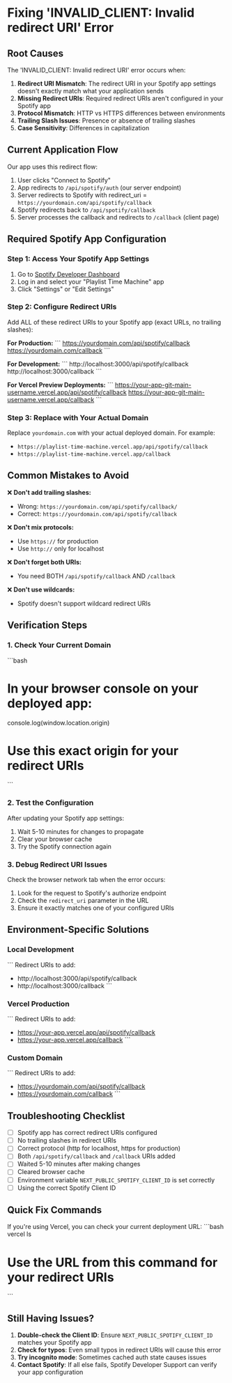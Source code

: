 # Fixing 'INVALID_CLIENT: Invalid redirect URI' Error

## Root Causes

The 'INVALID_CLIENT: Invalid redirect URI' error occurs when:

1. **Redirect URI Mismatch**: The redirect URI in your Spotify app settings doesn't exactly match what your application sends
2. **Missing Redirect URIs**: Required redirect URIs aren't configured in your Spotify app
3. **Protocol Mismatch**: HTTP vs HTTPS differences between environments
4. **Trailing Slash Issues**: Presence or absence of trailing slashes
5. **Case Sensitivity**: Differences in capitalization

## Current Application Flow

Our app uses this redirect flow:
1. User clicks "Connect to Spotify" 
2. App redirects to `/api/spotify/auth` (our server endpoint)
3. Server redirects to Spotify with redirect_uri = `https://yourdomain.com/api/spotify/callback`
4. Spotify redirects back to `/api/spotify/callback`
5. Server processes the callback and redirects to `/callback` (client page)

## Required Spotify App Configuration

### Step 1: Access Your Spotify App Settings

1. Go to [Spotify Developer Dashboard](https://developer.spotify.com/dashboard)
2. Log in and select your "Playlist Time Machine" app
3. Click "Settings" or "Edit Settings"

### Step 2: Configure Redirect URIs

Add ALL of these redirect URIs to your Spotify app (exact URLs, no trailing slashes):

**For Production:**
\`\`\`
https://yourdomain.com/api/spotify/callback
https://yourdomain.com/callback
\`\`\`

**For Development:**
\`\`\`
http://localhost:3000/api/spotify/callback
http://localhost:3000/callback
\`\`\`

**For Vercel Preview Deployments:**
\`\`\`
https://your-app-git-main-username.vercel.app/api/spotify/callback
https://your-app-git-main-username.vercel.app/callback
\`\`\`

### Step 3: Replace with Your Actual Domain

Replace `yourdomain.com` with your actual deployed domain. For example:
- `https://playlist-time-machine.vercel.app/api/spotify/callback`
- `https://playlist-time-machine.vercel.app/callback`

## Common Mistakes to Avoid

❌ **Don't add trailing slashes:**
- Wrong: `https://yourdomain.com/api/spotify/callback/`
- Correct: `https://yourdomain.com/api/spotify/callback`

❌ **Don't mix protocols:**
- Use `https://` for production
- Use `http://` only for localhost

❌ **Don't forget both URIs:**
- You need BOTH `/api/spotify/callback` AND `/callback`

❌ **Don't use wildcards:**
- Spotify doesn't support wildcard redirect URIs

## Verification Steps

### 1. Check Your Current Domain
\`\`\`bash
# In your browser console on your deployed app:
console.log(window.location.origin)
# Use this exact origin for your redirect URIs
\`\`\`

### 2. Test the Configuration
After updating your Spotify app settings:
1. Wait 5-10 minutes for changes to propagate
2. Clear your browser cache
3. Try the Spotify connection again

### 3. Debug Redirect URI Issues
Check the browser network tab when the error occurs:
1. Look for the request to Spotify's authorize endpoint
2. Check the `redirect_uri` parameter in the URL
3. Ensure it exactly matches one of your configured URIs

## Environment-Specific Solutions

### Local Development
\`\`\`
Redirect URIs to add:
- http://localhost:3000/api/spotify/callback
- http://localhost:3000/callback
\`\`\`

### Vercel Production
\`\`\`
Redirect URIs to add:
- https://your-app.vercel.app/api/spotify/callback
- https://your-app.vercel.app/callback
\`\`\`

### Custom Domain
\`\`\`
Redirect URIs to add:
- https://yourdomain.com/api/spotify/callback
- https://yourdomain.com/callback
\`\`\`

## Troubleshooting Checklist

- [ ] Spotify app has correct redirect URIs configured
- [ ] No trailing slashes in redirect URIs
- [ ] Correct protocol (http for localhost, https for production)
- [ ] Both `/api/spotify/callback` and `/callback` URIs added
- [ ] Waited 5-10 minutes after making changes
- [ ] Cleared browser cache
- [ ] Environment variable `NEXT_PUBLIC_SPOTIFY_CLIENT_ID` is set correctly
- [ ] Using the correct Spotify Client ID

## Quick Fix Commands

If you're using Vercel, you can check your current deployment URL:
\`\`\`bash
vercel ls
# Use the URL from this command for your redirect URIs
\`\`\`

## Still Having Issues?

1. **Double-check the Client ID**: Ensure `NEXT_PUBLIC_SPOTIFY_CLIENT_ID` matches your Spotify app
2. **Check for typos**: Even small typos in redirect URIs will cause this error
3. **Try incognito mode**: Sometimes cached auth state causes issues
4. **Contact Spotify**: If all else fails, Spotify Developer Support can verify your app configuration

